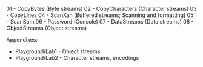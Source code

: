 01 - CopyBytes (Byte streams)
02 - CopyCharacters (Character streams)
03 - CopyLines
04 - ScanXan (Buffered streams; Scanning and formatting)
05 - ScanSum
06 - Password (Console)
07 - DataStreams (Data streams)
08 - ObjectStreams (Object streams)

Appendixes:
* Playground/Lab1 - Object streams
* Playground/Lab2 - Character streams, encodings